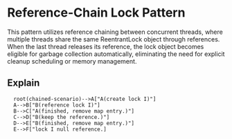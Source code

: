 # Reference-Chain Lock Pattern
This pattern utilizes reference chaining between concurrent threads, where multiple threads share
the same ReentrantLock object through references. When the last thread releases its reference,
the lock object becomes eligible for garbage collection automatically, eliminating the need for
explicit cleanup scheduling or memory management.

## Explain
```mermaid
  root(chained-scenario)-->A["A(create lock I)"]
  A-->B["B(reference lock I)"]
  B-->C["A(finished, remove map entry.)"]
  C-->D["B(keep the reference.)"]
  D-->E["B(finished, remove map entry.)"]
  E-->F["lock I null reference.]
```